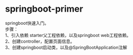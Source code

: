 # springboot-primer<br/>

springboot快速入门。<br/>
步骤：<br/>
1、引入依赖 starter父工程依赖，以及springboot web工程依赖。<br/>
2、创建controller，配置页面信息。<br/>
3、创建springboot启动类，以及@SpringBootApplication注解<br/>
